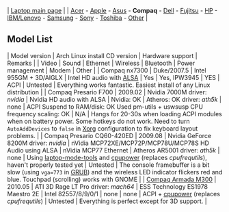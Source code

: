 | [Laptop main page](/index.php/Laptop "Laptop") |
| [Acer](/index.php/Laptop/Acer "Laptop/Acer") - [Apple](/index.php/Laptop/Apple "Laptop/Apple") - [Asus](/index.php/Laptop/Asus "Laptop/Asus") - **Compaq** - [Dell](/index.php/Laptop/Dell "Laptop/Dell") - [Fujitsu](/index.php/Laptop/Fujitsu "Laptop/Fujitsu") - [HP](/index.php/Laptop/HP "Laptop/HP") - [IBM/Lenovo](/index.php/Laptop/Lenovo "Laptop/Lenovo") - [Samsung](/index.php/Laptop/Samsung "Laptop/Samsung") - [Sony](/index.php/Laptop/Sony "Laptop/Sony") - [Toshiba](/index.php/Laptop/Toshiba "Laptop/Toshiba") - [Other](/index.php/Laptop/Other "Laptop/Other") |

## Model List

| Model version | Arch Linux
install CD version
 | Hardware support | Remarks |
| Video | Sound | Ethernet | Wireless | Bluetooth | Power management | Modem | Other |
| Compaq nx7300 | Duke/2007.5 | Intel 955GM + 3D/AIGLX | Intel HD audio with [ALSA](/index.php/ALSA "ALSA") | Yes | Yes, IPW3945 | YES | ACPI | Untested | Everything works fantastic. Easiest install of any Linux distribution |
| Compaq Presario F700 | 2009.02 | Nvidia 7000M driver: *nvidia* | Nvidia HD audio with ALSA | Nvidia: OK | Atheros: OK
driver: *ath5k* | none | ACPI
Suspend to RAM/disk: OK
Used pm-utils + uswsusp
CPU frequency scaling: OK | N/A | Hangs for 20-30s when loading ACPI modules when on battery power. Some hotkeys do not work. Need to turn `AutoAddDevices` to `false` in [Xorg](/index.php/Xorg "Xorg") configuration to fix keyboard layout problems. |
| Compaq Presario CQ60-420ED | 2009.08 | Nvidia GeForce 8200M driver: *nvidia* | nVidia MCP72XE/MCP72P/MCP78U/MCP78S HD Audio using ALSA | nVidia MCP77 Ethernet | Atheros AR5001 driver: *ath5k* | none | Using [laptop-mode-tools](https://aur.archlinux.org/packages/laptop-mode-tools/) and [cpupower](https://www.archlinux.org/packages/?name=cpupower) (replaces *cpufrequtils*), haven't properly tested yet | Untested | The console framebuffer is a bit slow (using `vga=773` in [GRUB](/index.php/GRUB "GRUB")) and the wireless LED indicator flickers red and blue. Touchpad (scrolling) works with GNOME |
| [Compaq Armada M300](/index.php/Compaq_Armada_M300 "Compaq Armada M300") | 2010.05 | ATI 3D Rage LT Pro driver: *mach64* | ESS Technology ES1978 Maestro 2E | Intel 82557/8/9/0/1 | none | none | ACPI + [cpupower](https://www.archlinux.org/packages/?name=cpupower) (replaces *cpufrequtils*) | Untested | Everything is perfect except for 3D support. |